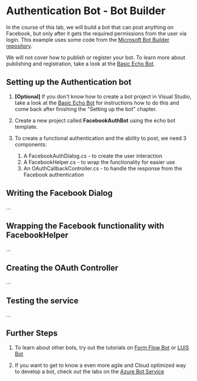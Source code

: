 # Authentication Bot - Bot Builder

In the course of this lab, we will build a bot that can post anything on Facebook, but only after it gets the required permissions from the user via login. This example uses some code from the [Microsoft Bot Builder repository](https://github.com/Microsoft/BotBuilder/tree/master/CSharp/Samples/SimpleFacebookAuthBot).

We will not cover how to publish or register your bot. To learn more about publishing and registration, take a look at the [Basic Echo Bot](https://github.com/Danielius1012/BotLabs/tree/master/Bot_Builder/1_Basic_Echo_Bot).

## Setting up the Authentication bot ##

1. **[Optional]** If you don't know how to create a bot project in Visual Studio, take a look at the [Basic Echo Bot](https://github.com/Danielius1012/BotLabs/tree/master/Bot_Builder/1_Basic_Echo_Bot) for instructions how to do this and come back after finishing the "Setting up the bot" chapter.

1. Create a new project called **FacebookAuthBot** using the echo bot template.

1. To create a functional authentication and the ability to post, we need 3 components:
    1. A FacebookAuthDialog.cs -  to create the user interaction
    1. A FacebookHelper.cs - to wrap the functionality for easier use
    1. An OAuthCallbackController.cs - to handle the response from the Facebook authentication 

## Writing the Facebook Dialog ##

...

## Wrapping the Facebook functionality with FacebookHelper ##

...

## Creating the OAuth Controller ##

...

## Testing the service ##

...

## Further Steps ##

1. To learn about other bots, try out the tutorials on [Form Flow Bot](https://github.com/Danielius1012/BotLabs/tree/master/Bot_Builder/2_Form_Flow_Bot) or [LUIS Bot](https://github.com/Danielius1012/BotLabs/tree/master/Bot_Builder/3_LUIS_Bot)

1. If you want to get to know a even more agile and Cloud optimized way to develop a bot, check out the labs on the [Azure Bot Service](https://github.com/Danielius1012/BotLabs/tree/master/Azure_Bot_Service)